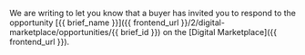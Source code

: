 We are writing to let you know that a buyer has invited you to respond to the opportunity [{{ brief_name }}]({{ frontend_url }}/2/digital-marketplace/opportunities/{{ brief_id }}) on the [Digital Marketplace]({{ frontend_url }}).

